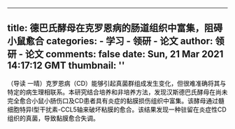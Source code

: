 
---
title: 德巴氏酵母在克罗恩病的肠道组织中富集，阻碍小鼠愈合
categories: 
    - 学习
    - 领研 - 论文
author: 领研 - 论文
comments: false
date: Sun, 21 Mar 2021 14:17:12 GMT
thumbnail: ''
---

<div>   
<p></p><p><font style="color:rgb(0, 0, 0);">（导读 一晴）克罗恩病（CD）能够引起真菌群组成发生变化，但很难准确将其与特定的病生理相联系。本研究结合培养和非培养方法，发现汉斯德巴氏酵母在尚未完全愈合小鼠小肠伤口及CD患者具有炎症的黏膜损伤组织中富集。该酵母通过髓细胞特异I型干扰素-CCL5轴来破坏粘膜的愈合。该结果发现一种驻留在炎症性CD组织的真菌，导致黏膜愈合失调。</font></p>  
</div>
            